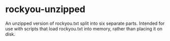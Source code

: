 # rockyou-unzipped

An unzipped version of rockyou.txt split into six separate parts. Intended for use with scripts that load rockyou.txt into memory, rather than placing it on disk.

